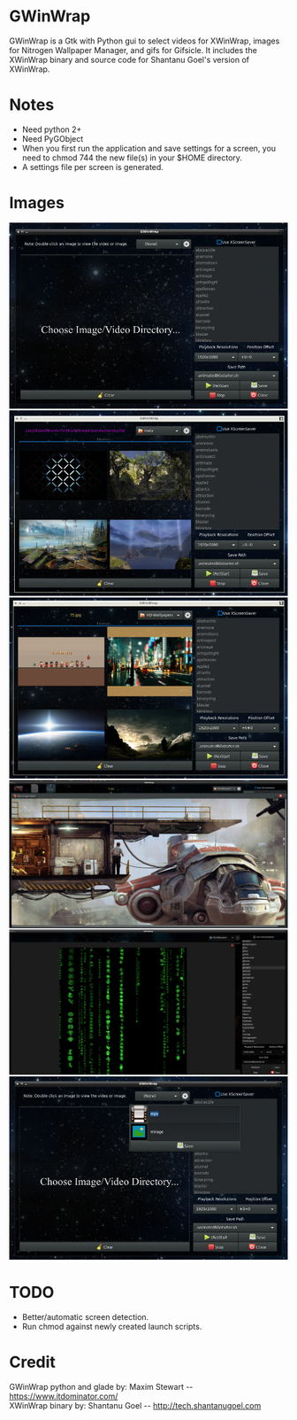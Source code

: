 # GWinWrap
GWinWrap is a Gtk with Python gui to select videos for XWinWrap, images for Nitrogen Wallpaper Manager, and gifs for Gifsicle.
It includes the XWinWrap binary and source code for Shantanu Goel's version of XWinWrap.

# Notes
* Need python 2+
* Need PyGObject
* When you first run the application and save settings for a screen, you need to chmod 744 the new file(s) in your $HOME directory.
* A settings file per screen is generated.


# Images
![1 Default view starting out. ](images/pic1.png)
![2 Video thumbnails in image grid. Path to directory highlighted purple. ](images/pic2.png)
![3 Image thumbnails in image grid. ](images/pic3.png)
![4 Image in preview popup. ](images/pic4.png)
![5 Xscreensaver preview running. ](images/pic5.png)
![6 Settings window poped open. ](images/pic6.png)

# TODO
* Better/automatic screen detection.
* Run chmod against newly created launch scripts.


# Credit
GWinWrap python and glade by: Maxim Stewart  -- https://www.itdominator.com/
<br/>
XWinWrap binary by: Shantanu Goel -- http://tech.shantanugoel.com
